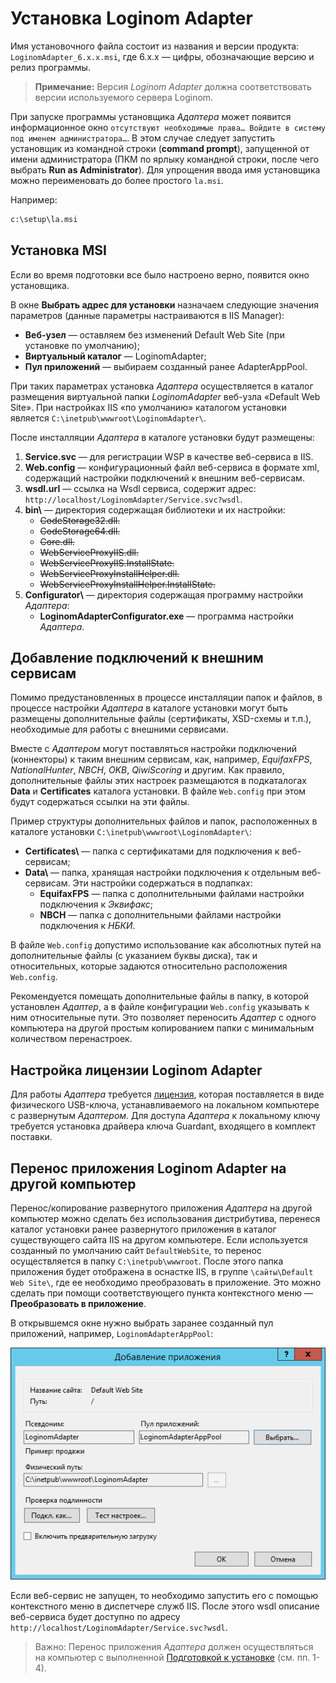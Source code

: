 # Установка Loginom Adapter

Имя установочного файла состоит из названия и версии продукта: `LoginomAdapter_6.x.x.msi`, где 6.x.x — цифры, обозначающие версию и релиз программы.

> **Примечание:** Версия *Loginom Adapter* должна соответствовать версии используемого сервера Loginom.

При запуске программы установщика *Адаптера* может появится информационное окно `отсутствуют необходимые права… Войдите в систему под именем администратора…`. В этом случае следует запустить установщик из командной строки (**command prompt**), запущенной от имени администратора (ПКМ по ярлыку командной строки, после чего выбрать **Run as Administrator**). Для упрощения ввода имя установщика можно переименовать до более простого `la.msi`.

Например:

```cmd
c:\setup\la.msi
```

## Установка MSI

Если во время подготовки все было настроено верно, появится окно установщика.

В окне **Выбрать адрес для установки** назначаем следующие значения параметров (данные параметры настраиваются в IIS Manager):

* **Веб-узел** — оставляем без изменений Default Web Site (при установке по умолчанию);
* **Виртуальный каталог** — LoginomAdapter;
* **Пул приложений** — выбираем созданный ранее AdapterAppPool.

При таких параметрах установка *Адаптера* осуществляется в каталог размещения виртуальной папки *LoginomAdapter* веб-узла «Default Web Site». При настройках IIS «по умолчанию» каталогом установки является `C:\inetpub\wwwroot\LoginomAdapter\`.

После инсталляции *Адаптера* в каталоге установки будут размещены:

1. **Service.svc** — для регистрации WSP в качестве веб-сервиса в IIS.
1. **Web.config** — конфигурационный файл веб-сервиса в формате xml, содержащий настройки подключений к внешним веб-сервисам.
1. **wsdl.url** — ссылка на Wsdl сервиса, содержит адрес: `http://localhost/LoginomAdapter/Service.svc?wsdl`.
1. **bin\\** — директория содержащая библиотеки и их настройки:
   * ~~CodeStorage32.dll.~~
   * ~~CodeStorage64.dll.~~
   * ~~Core.dll.~~
   * ~~WebServiceProxyIIS.dll.~~
   * ~~WebServiceProxyIIS.InstallState.~~
   * ~~WebServiceProxyInstallHelper.dll.~~
   * ~~WebServiceProxyInstallHelper.InstallState.~~
1. **Configurator\\** — директория содержащая программу настройки *Адаптера*:
   * **LoginomAdapterConfigurator.exe** — программа настройки *Адаптера*.

## Добавление подключений к внешним сервисам

Помимо предустановленных в процессе инсталляции папок и файлов, в процессе настройки *Адаптера* в каталоге установки могут быть размещены дополнительные файлы (сертификаты, XSD-схемы и т.п.), необходимые для работы с внешними сервисами.

Вместе с *Адаптером* могут поставляться настройки подключений (коннекторы) к таким внешним сервисам, как, например, *EquifaxFPS*, *NationalHunter*, *NBCH*, *OKB*, *QiwiScoring* и другим. Как правило, дополнительные файлы этих настроек размещаются в подкаталогах **Data** и **Certificates** каталога установки. В файле `Web.config` при этом будут содержаться ссылки на эти файлы.

Пример структуры дополнительных файлов и папок, расположенных в каталоге установки `C:\inetpub\wwwroot\LoginomAdapter\`:

* **Certificates\\** — папка с сертификатами для подключения к веб-сервисам;
* **Data\\** — папка, хранящая настройки подключения к отдельным веб-сервисам. Эти настройки содержаться в подпапках:
  * **EquifaxFPS** — папка с дополнительными файлами настройки подключения к *Эквифакс*;
  * **NBCH** — папка с дополнительными файлами настройки подключения к *НБКИ*.

В файле `Web.config` допустимо использование как абсолютных путей на дополнительные файлы (с указанием буквы диска), так и относительных, которые задаются относительно расположения `Web.config`.

Рекомендуется помещать дополнительные файлы в папку, в которой установлен *Адаптер*, а в файле конфигурации `Web.config` указывать к ним относительные пути. Это позволяет переносить *Адаптер* с одного компьютера на другой простым копированием папки с минимальным количеством перенастроек.

## Настройка лицензии Loginom Adapter

Для работы *Адаптера* требуется [лицензия](../../licenses/README.md), которая поставляется в виде физического USB-ключа, устанавливаемого на локальном компьютере с развернутым *Адаптером*. Для доступа *Адаптера* к локальному ключу требуется установка драйвера ключа Guardant, входящего в комплект поставки.

## Перенос приложения Loginom Adapter на другой компьютер

Перенос/копирование развернутого приложения *Адаптера* на другой компьютер можно сделать без использования дистрибутива, перенеся каталог установки ранее развернутого приложения в каталог существующего сайта IIS на другом компьютере. Если используется созданный по умолчанию сайт `DefaultWebSite`, то перенос осуществляется в папку `C:\inetpub\wwwroot`. После этого папка приложения будет отображена в оснастке IIS, в группе `\сайты\Default Web Site\`, где ее необходимо преобразовать в приложение. Это можно сделать при помощи соответствующего пункта контекстного меню — **Преобразовать в приложение**.

В открывшемся окне нужно выбрать заранее созданный пул приложений, например,  `LoginomAdapterAppPool`:

![Выбор пула приложений](./after-move-iis-make-app.png)

Если веб-сервис не запущен, то необходимо запустить его с помощью контекстного меню в диспетчере служб IIS. После этого wsdl описание веб-сервиса будет доступно по адресу `http://localhost/LoginomAdapter/Service.svc?wsdl`.

> Важно: Перенос приложения *Адаптера* должен осуществляться на компьютер с выполненной [Подготовкой к установке](./README.md) (см. пп. 1-4).
